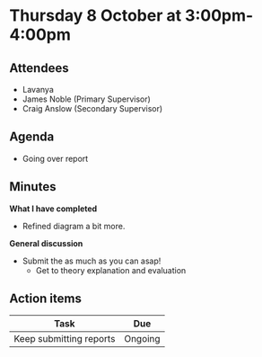 # Thursday 8 October at 3:00pm-4:00pm

## Attendees

- Lavanya
- James Noble (Primary Supervisor)
- Craig Anslow (Secondary Supervisor)

## Agenda

- Going over report

## Minutes

**What I have completed**

- Refined diagram a bit more.

**General discussion**

- Submit the as much as you can asap!
  - Get to theory explanation and evaluation

## Action items

| Task                    | Due     |
| ----------------------- | ------- |
| Keep submitting reports | Ongoing |

